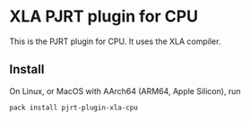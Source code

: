 # XLA PJRT plugin for CPU

This is the PJRT plugin for CPU. It uses the XLA compiler.

## Install

On Linux, or MacOS with AArch64 (ARM64, Apple Silicon), run
```
pack install pjrt-plugin-xla-cpu
```
